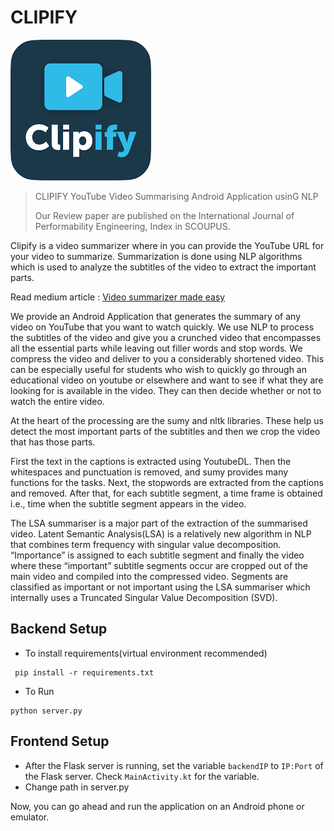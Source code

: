 # CLIPIFY

![Clipify Logo](app/images/logo.png)

> CLIPIFY YouTube Video Summarising Android Application usinG NLP
>
> Our Review paper are published on the International Journal of Performability Engineering, Index in SCOUPUS.


Clipify is a video summarizer where in you can provide the YouTube URL for your video to summarize. Summarization is done using NLP algorithms which is used to analyze the subtitles of the video to extract the important parts. 

Read medium article : [Video summarizer made easy](https://medium.com/@aswanthkanil/video-summarizer-made-easy-using-nlp-af0afdea49b5)

We provide an Android Application that generates the summary of any video on YouTube that you want to watch quickly. We use NLP to process the subtitles of the video and give you a crunched video that encompasses all the essential parts while leaving out filler words and stop words. We compress the video and deliver to you a considerably shortened video.
This can be especially useful for students who wish to quickly go through an educational video on youtube or elsewhere and want to see if what they are looking for is available in the video. They can then decide whether or not to watch the entire video.


At the heart of the processing are the sumy and nltk libraries. These help us detect the most important parts of the subtitles and then we crop the video that has those parts.

First the text in the captions is extracted using YoutubeDL. Then the whitespaces and punctuation is removed, and sumy provides many functions for the tasks.
Next, the stopwords are extracted from the captions and removed.
After that, for each subtitle segment, a time frame is obtained i.e., time when the subtitle segment appears in the video.

The LSA summariser is a major part of the extraction of the summarised video. 
Latent Semantic Analysis(LSA) is a relatively new algorithm in NLP that combines term frequency with singular value decomposition.
“Importance” is assigned to each subtitle segment and finally the video where these “important” subtitle segments occur are cropped out of the main video and compiled into the compressed video. Segments are classified as important or not important using the LSA summariser which internally uses a Truncated Singular Value Decomposition (SVD).

## Backend Setup

- To install requirements(virtual environment recommended)
```
 pip install -r requirements.txt
```

- To Run
```
python server.py
```

## Frontend Setup

- After the Flask server is running, set the variable `backendIP` to `IP:Port` of the Flask server. Check `MainActivity.kt` for the variable.
- Change path in server.py

Now, you can go ahead and run the application on an Android phone or emulator.



